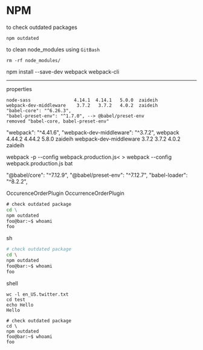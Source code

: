 # NPM

to check outdated packages

```properties
npm outdated

```

to clean node_modules using `GitBash`

```properties
rm -rf node_modules/

```

npm install --save-dev webpack webpack-cli

-------------------
properties

```properties
node-sass                4.14.1  4.14.1   5.0.0  zaideih
webpack-dev-middleware    3.7.2   3.7.2   4.0.2  zaideih
"babel-core": "^6.26.3",
"babel-preset-env": "^1.7.0", --> @babel/preset-env
removed "babel-core, babel-preset-env"
```


"webpack": "^4.41.6",
"webpack-dev-middleware": "^3.7.2",
webpack                  4.44.2  4.44.2   5.8.0  zaideih
webpack-dev-middleware    3.7.2   3.7.2   4.0.2  zaideih

webpack -p --config webpack.production.js< >
webpack --config webpack.production.js
bat

"@babel/core": "^7.12.9",
"@babel/preset-env": "^7.12.7",
"babel-loader": "^8.2.2",

OccurenceOrderPlugin
OccurrenceOrderPlugin
```bat
# check outdated package
cd \
npm outdated
foo@bar:~$ whoami
foo
```

sh

```sh
# check outdated package
cd \
npm outdated
foo@bar:~$ whoami
foo
```

shell

```shell
wc -l en_US.twitter.txt
cd test
echo Hello
Hello
```


```{r, engine='properties', properties}
# check outdated package
cd \
npm outdated
foo@bar:~$ whoami
foo
```